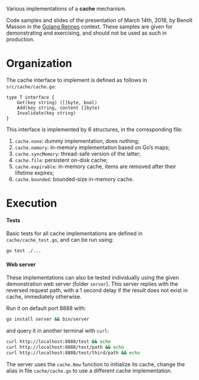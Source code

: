 Various implementations of a **cache** mechanism.

Code samples and slides of the presentation of March 14th, 2018, by Benoît Masson in the [Golang Rennes](https://www.meetup.com/Golang-Rennes/events/248219655/) context.
These samples are given for demonstrating and exercising, and should not be used as such in production.

# Organization

The cache interface to implement is defined as follows in `src/cache/cache.go`:

```golang
type T interface {
	Get(key string) ([]byte, bool)
	Add(key string, content []byte)
	Invalidate(key string)
}
```

This interface is implemented by 6 structures, in the corresponding file:

1. `cache.none`: dummy implementation, does nothing;
1. `cache.nemory`: in-memory implementation based on Go’s maps;
1. `cache.syncMemory`: thread-safe version of the latter;
1. `cache.file`: persistent on-disk cache;
1. `cache.expirable`: in-memory cache, items are removed after their lifetime expires;
1. `cache.bounded`: bounded-size in-memory cache.

# Execution

#### Tests

Basic tests for all cache implementations are defined in `cache/cache_test.go`, and can be run using:

```sh
go test ./...
```

#### Web server

These implementations can also be tested individually using the given demonstration web server (folder `server`).
This server replies with the reversed request path, with a 1 second delay if the result does not exist in cache, immediately otherwise.

Run it on default port 8888 with:

```sh
go install server && bin/server
```

and query it in another terminal with `curl`:

```sh
curl http://localhost:8888/test && echo
curl http://localhost:8888/test/path && echo
curl http://localhost:8888/test/third/path && echo
```

The server uses the `cache.New` function to initialize its cache, change the alias in file `cache/cache.go` to use a different cache implementation.
